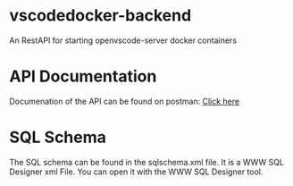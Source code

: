 # vscodedocker-backend
An RestAPI for starting openvscode-server docker containers 

# API Documentation
Documenation of the API can be found on postman: [Click here](https://www.postman.com/christophgreger/workspace/vscodedocker/api/60015166-03d1-47f5-a2d5-29d4c8cea053?action=share&creator=34070430)

# SQL Schema
The SQL schema can be found in the sqlschema.xml file. It is a WWW SQL Designer xml File. You can open it with the WWW SQL Designer tool.